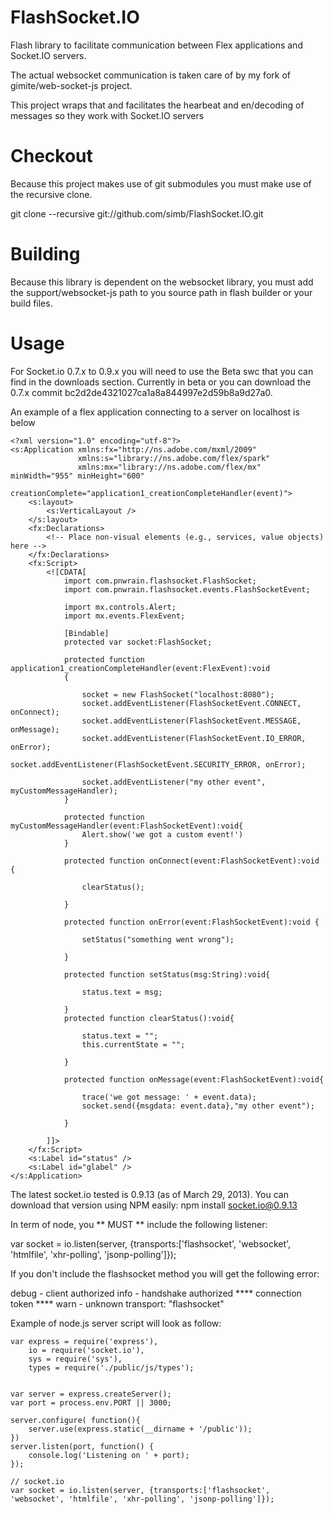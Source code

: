 # FlashSocket.IO

Flash library to facilitate communication between Flex applications and Socket.IO servers.

The actual websocket communication is taken care of by my fork of gimite/web-socket-js project.

This project wraps that and facilitates the hearbeat and en/decoding of messages so they work with Socket.IO servers

# Checkout

Because this project makes use of git submodules you must make use of the recursive clone.

git clone --recursive git://github.com/simb/FlashSocket.IO.git

# Building

Because this library is dependent on the websocket library, you must add the support/websocket-js path to you source path in flash builder or your build files.

# Usage

For Socket.io 0.7.x to 0.9.x you will need to use the Beta swc that you can find in the downloads  section.  Currently in beta or you can download the 0.7.x commit bc2d2de4321027ca1a8a844997e2d59b8a9d27a0.

An example of a flex application connecting to a server on localhost is below

	<?xml version="1.0" encoding="utf-8"?>
	<s:Application xmlns:fx="http://ns.adobe.com/mxml/2009" 
				   xmlns:s="library://ns.adobe.com/flex/spark" 
				   xmlns:mx="library://ns.adobe.com/flex/mx" minWidth="955" minHeight="600"
				   creationComplete="application1_creationCompleteHandler(event)">
		<s:layout>
			<s:VerticalLayout />
		</s:layout>
		<fx:Declarations>
			<!-- Place non-visual elements (e.g., services, value objects) here -->
		</fx:Declarations>
		<fx:Script>
			<![CDATA[
				import com.pnwrain.flashsocket.FlashSocket;
				import com.pnwrain.flashsocket.events.FlashSocketEvent;

				import mx.controls.Alert;
				import mx.events.FlexEvent;

				[Bindable]
				protected var socket:FlashSocket;

				protected function application1_creationCompleteHandler(event:FlexEvent):void
				{

					socket = new FlashSocket("localhost:8080");
					socket.addEventListener(FlashSocketEvent.CONNECT, onConnect);
					socket.addEventListener(FlashSocketEvent.MESSAGE, onMessage);
					socket.addEventListener(FlashSocketEvent.IO_ERROR, onError);
					socket.addEventListener(FlashSocketEvent.SECURITY_ERROR, onError);

					socket.addEventListener("my other event", myCustomMessageHandler);
				}

				protected function myCustomMessageHandler(event:FlashSocketEvent):void{
					Alert.show('we got a custom event!')	
				}

				protected function onConnect(event:FlashSocketEvent):void {

					clearStatus();

				}

				protected function onError(event:FlashSocketEvent):void {

					setStatus("something went wrong");

				}

				protected function setStatus(msg:String):void{

					status.text = msg;

				}
				protected function clearStatus():void{

					status.text = "";
					this.currentState = "";

				}

				protected function onMessage(event:FlashSocketEvent):void{

					trace('we got message: ' + event.data);
					socket.send({msgdata: event.data},"my other event");

				}

			]]>
		</fx:Script>
		<s:Label id="status" />
		<s:Label id="glabel" />
	</s:Application>

The latest socket.io tested is 0.9.13 (as of March 29, 2013).  You can download that version using NPM easily:
npm install socket.io@0.9.13

In term of node, you ** MUST ** include the following listener:

var socket = io.listen(server, {transports:['flashsocket', 'websocket', 'htmlfile', 'xhr-polling', 'jsonp-polling']});

If you don't include the flashsocket method you will get the following error:

debug - client authorized
info - handshake authorized **** connection token ****
warn - unknown transport: "flashsocket"

Example of node.js server script will look as follow:

	var express = require('express'),
	    io = require('socket.io'),
		sys = require('sys'),
		types = require('./public/js/types');
	
	
	var server = express.createServer();
	var port = process.env.PORT || 3000;
	
	server.configure( function(){
	    server.use(express.static(__dirname + '/public'));
	})
	server.listen(port, function() {
	    console.log('Listening on ' + port);
	});
	
	// socket.io 
	var socket = io.listen(server, {transports:['flashsocket', 'websocket', 'htmlfile', 'xhr-polling', 'jsonp-polling']});

	
